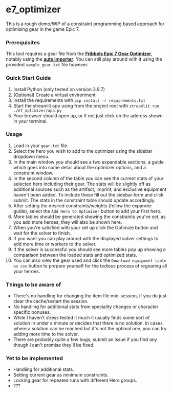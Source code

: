 # e7_optimizer

This is a rough demo/WIP of a constraint programming based approach for optimising gear in the game Epic 7. 

### Prerequisites
This tool requires a gear file from the [**Fribbels Epic 7 Gear Optimizer**](https://github.com/fribbels/Fribbels-Epic-7-Optimizer), notably using the [**auto importer**](https://github.com/fribbels/Fribbels-Epic-7-Optimizer#setting-up-the-auto-importer). You can still play around with it using the provided `sample_gear.txt` file however.

### Quick Start Guide
1. Install Python (only tested on version 3.9.7)
2. (Optional) Create a virtual environment 
3. Install the requirements with `pip install -r requirements.txt`
4. Start the streamlit app using from the project root with `streamlit run ./e7_optimizer/app.py`
5. Your browser should open up, or if not just click on the address shown in your terminal.

### Usage
1. Load in your `gear.txt` file.
2. Select the hero you wish to add to the optimizer using the sidebar dropdown menu.
3. In the main window you should see a two expandable sections, a guide which goes into some detail about the optimizer options, and a constraint window.
4. In the second column of the table you can see the current stats of your selected hero including their gear. The stats will be slightly off as additional sources such as the artifact, imprint, and exclusive equipment haven't been added. To include these fill out the sidebar form and click submit. The stats in the constraint table should update accordingly.
5. After setting the desired constraints/weights (follow the expander guide), select the `Add Hero to Optimizer` button to add your first hero.
6. More tables should be generated showing the constraints you've set, as you add more heroes, they will also be shown here.
7. When you're satisfied with your set up click the Optimize button and wait for the solver to finish.
8. If you want you can play around with the displayed solver settings to add more time or workers to the solver.
9. If the solver is successful you should see more tables pop up showing a comparison between the loaded stats and optimized stats.
10. You can also view the gear used and click the `Download equipment table as csv` button to prepare yourself for the tedious process of regearing all your heroes.


### Things to be aware of
- There's no handling for changing the item file mid-session, if you do just clear the cache/restart the session.
- No handling for additional stats from speciality changes or character specific bonuses.
- While I haven't stress tested it much it usually finds some sort of solution in under a minute or decides that there is no solution. In cases where a solution can be reached but it's not the optimal one, you can try adding more time to the solver.
- There are probably quite a few bugs, submit an issue if you find any though I can't promise they'll be fixed.

### Yet to be implemented
- Handling for additional stats.
- Setting current gear as minimum constraints.
- Locking gear for repeated runs with different Hero groups.
- ???
